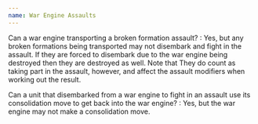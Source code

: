 ```yaml
---
name: War Engine Assaults
---
```

Can a war engine transporting a broken formation assault?
: Yes, but any broken formations being transported may not disembark and fight in the assault. If they are forced to disembark due to the war engine being destroyed then they are destroyed as well. Note that They do count as taking part in the assault, however, and affect the assault modifiers when working out the result.

Can a unit that disembarked from a war engine to fight in an assault use its consolidation move to get back into the war engine?
: Yes, but the war engine may not make a consolidation move.